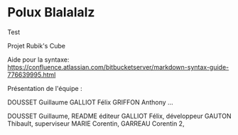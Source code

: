 # Polux Blalalalz

Test

Projet Rubik's Cube 

Aide pour la syntaxe: https://confluence.atlassian.com/bitbucketserver/markdown-syntax-guide-776639995.html

Présentation de l'équipe :

DOUSSET Guillaume
GALLIOT Félix
GRIFFON Anthony
...


DOUSSET Guillaume, README éditeur
GALLIOT Félix, développeur
GAUTON Thibault, superviseur
MARIE Corentin, 
GARREAU Corentin 2,